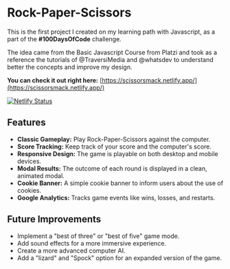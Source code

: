 # Rock-Paper-Scissors

This is the first project I created on my learning path with Javascript, as a part of the **#100DaysOfCode** challenge.

The idea came from the Basic Javascript Course from Platzi and took as a reference the tutorials of @TraversiMedia and @whatsdev to understand better the concepts and improve my design.

**You can check it out right here:** [https://scissorsmack.netlify.app/](https://scissorsmack.netlify.app/)

[![Netlify Status](https://api.netlify.com/api/v1/badges/926bc298-8df4-4844-b388-c5eb91eb1b26/deploy-status)](https://app.netlify.com/sites/rockpaperscissorlatest/deploys)

## Features

* **Classic Gameplay:** Play Rock-Paper-Scissors against the computer.
* **Score Tracking:** Keep track of your score and the computer's score.
* **Responsive Design:** The game is playable on both desktop and mobile devices.
* **Modal Results:** The outcome of each round is displayed in a clean, animated modal.
* **Cookie Banner:** A simple cookie banner to inform users about the use of cookies.
* **Google Analytics:** Tracks game events like wins, losses, and restarts.

## Future Improvements

* Implement a "best of three" or "best of five" game mode.
* Add sound effects for a more immersive experience.
* Create a more advanced computer AI.
* Add a "lizard" and "Spock" option for an expanded version of the game.
